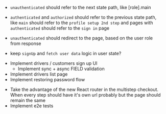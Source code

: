   - `unauthenticated` should refer to the next state path, like [role].main
  - `authenticated` and `authorized` should refer to the previous state path, like `main` should refer to the `profile setup 2nd step` and pages with `authenticated` should refer to the `sign in` page
  - `unauthenticated` should redirect to the page, based on the user role from response

  - keep `signUp` and `fetch user data` logic in user state?

<!-- - Implement notifications using new context api -->
- Implement drivers / customers sign up UI
  - Implement sync + async FIELD validation
- Implement drivers list page
- Implement restoring password flow
<!-- - Migrate react form library -->
- Take the advantage of the new React router in the multistep checkout. When every step should have it's own url probably but the page should remain the same
- Implement e2e tests

<!-- - Keep hocs in modules?
- Or for example keep "should authenticated" logic in modules, and use generic hocs for authentication, authorization, which will take that logic. -->

<!-- - Possible remove handlers callbacks from `withPromise` in favor of
  - handling them directly at the time of calling, like we're doing with form validations
  - handling them in providers by mapping promise request function and handling it there
    ```javascript
      withPromise(fetch, 'posts'),
      withHandlers({
        fetchPosts: ({ posts }) => async () => {
          try {
            await posts.fetch()
            console.log('success')
          } catch (err) {
            console.log('error')
          }
        }
      })
    ```
  - have conception of middleware in `withPromise` -->